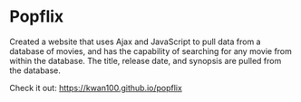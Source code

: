 # Popflix
Created a website that uses Ajax and JavaScript to pull data from a database of movies, and has
the capability of searching for any movie from within the database. The title, release date, and
synopsis are pulled from the database. 

Check it out: https://kwan100.github.io/popflix
